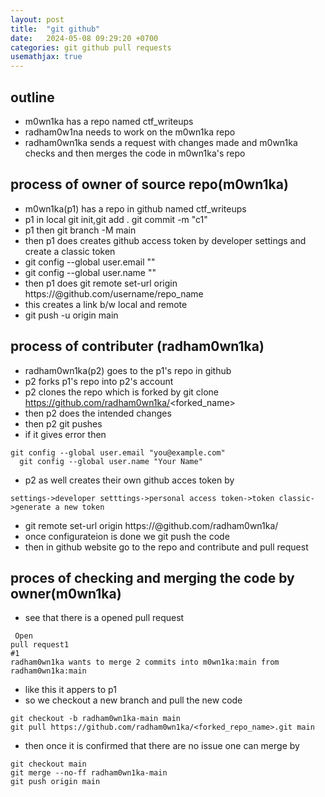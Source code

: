 ```yaml
---
layout: post
title:  "git github"
date:   2024-05-08 09:29:20 +0700
categories: git github pull requests
usemathjax: true
---
```

## outline
- m0wn1ka has a repo named ctf_writeups
- radham0w1na needs to work on the m0wn1ka repo
- radham0wn1ka sends a request with changes made and m0wn1ka checks and then merges the code in m0wn1ka's repo
## process of owner of source repo(m0wn1ka)
- m0wn1ka(p1) has a repo  in github named ctf_writeups
- p1 in local git init,git add . git commit -m "c1" 
- p1 then git branch -M main
- then p1 does creates github access token by developer settings and create a classic token
- git config --global user.email ""
- git config --global user.name ""
- then p1 does git remote set-url origin https://<token>@github.com/username/repo_name
- this creates a link b/w local and remote
- git push -u origin main
## process of contributer (radham0wn1ka)
- radham0wn1ka(p2) goes to the p1's repo in github
- p2 forks p1's repo into p2's  account
- p2 clones the repo which is forked by git clone https://github.com/radham0wn1ka/<forked_name>
- then p2 does the intended changes
- then p2 git pushes
- if it gives error then
```
git config --global user.email "you@example.com"
  git config --global user.name "Your Name"
```
- p2 as well creates their own github acces token by 
```
settings->developer setttings->personal access token->token classic->generate a new token
```
- git remote set-url origin https://<token>@github.com/radham0wn1ka/<forked repo name>
- once configurateion is done we git push the code 
- then in github website go to the repo and contribute and pull request
## proces of checking and merging the code by owner(m0wn1ka)
- see that there is a opened pull request
```
 Open
pull request1
#1
radham0wn1ka wants to merge 2 commits into m0wn1ka:main from radham0wn1ka:main
```
- like this it appers to p1
- so we checkout a new branch and pull the new code
```
git checkout -b radham0wn1ka-main main
git pull https://github.com/radham0wn1ka/<forked_repo_name>.git main
```
- then once it is confirmed that there are no issue one can merge  by
```
git checkout main
git merge --no-ff radham0wn1ka-main
git push origin main
```